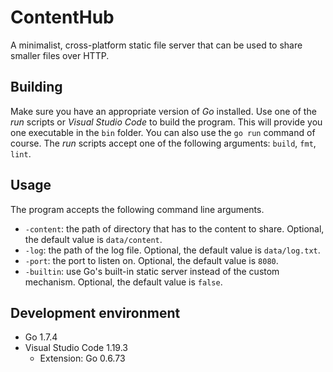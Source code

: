 # ContentHub

A minimalist, cross-platform static file server that can be used to share smaller files over HTTP.

## Building

Make sure you have an appropriate version of _Go_ installed. Use one of the _run_ scripts or _Visual Studio Code_ to build the program. This will provide you one executable in the `bin` folder. You can also use the `go run` command of course. The _run_ scripts accept one of the following arguments: `build`, `fmt`, `lint`.

## Usage

The program accepts the following command line arguments.

  * `-content`: the path of directory that has to the content to share. Optional, the default value is `data/content`.
  * `-log`: the path of the log file. Optional, the default value is `data/log.txt`.
  * `-port`: the port to listen on. Optional, the default value is `8080`.
  * `-builtin`: use Go's built-in static server instead of the custom mechanism. Optional, the default value is `false`.

## Development environment

  * Go 1.7.4
  * Visual Studio Code 1.19.3
    * Extension: Go 0.6.73
